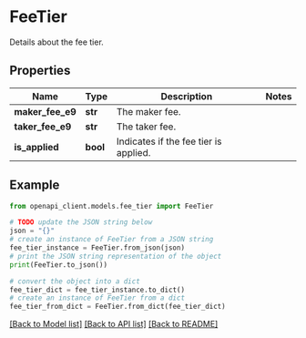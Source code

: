 # FeeTier

Details about the fee tier.

## Properties

Name | Type | Description | Notes
------------ | ------------- | ------------- | -------------
**maker_fee_e9** | **str** | The maker fee. | 
**taker_fee_e9** | **str** | The taker fee. | 
**is_applied** | **bool** | Indicates if the fee tier is applied. | 

## Example

```python
from openapi_client.models.fee_tier import FeeTier

# TODO update the JSON string below
json = "{}"
# create an instance of FeeTier from a JSON string
fee_tier_instance = FeeTier.from_json(json)
# print the JSON string representation of the object
print(FeeTier.to_json())

# convert the object into a dict
fee_tier_dict = fee_tier_instance.to_dict()
# create an instance of FeeTier from a dict
fee_tier_from_dict = FeeTier.from_dict(fee_tier_dict)
```
[[Back to Model list]](../README.md#documentation-for-models) [[Back to API list]](../README.md#documentation-for-api-endpoints) [[Back to README]](../README.md)


